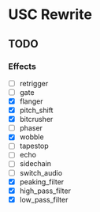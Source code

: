 # USC Rewrite

## TODO

### Effects

- [ ] retrigger
- [ ] gate
- [x] flanger
- [x] pitch_shift
- [x] bitcrusher
- [ ] phaser
- [x] wobble
- [ ] tapestop
- [ ] echo
- [ ] sidechain
- [ ] switch_audio
- [x] peaking_filter
- [x] high_pass_filter
- [x] low_pass_filter
